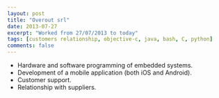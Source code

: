 ```yaml
---
layout: post
title: "Overout srl"
date: 2013-07-27
excerpt: "Worked from 27/07/2013 to today"
tags: [customers relationship, objective-c, java, bash, C, python]
comments: false
---
```


- Hardware and software programming of embedded systems.
- Development of a mobile application (both iOS and Android).
- Customer support.
- Relationship with suppliers.